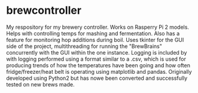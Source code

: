 # brewcontroller
My respository for my brewery controller. Works on Rasperry Pi 2 models. Helps with controlling temps for mashing and fermentation. Also has a feature for monitoring hop additions during boil. 
Uses tkinter for the GUI side of the project, multithreading for running the "BrewBrains" concurrently with the GUI within the one instance. 
Logging is included by with logging performed using a format similar to a .csv, which is used for producing trends of how the temperatures have been going and how often fridge/freezer/heat belt is operating using matplotlib and pandas. 
Originally developed using Python2 but has nowe been converted and successfully tested on new brews made. 

